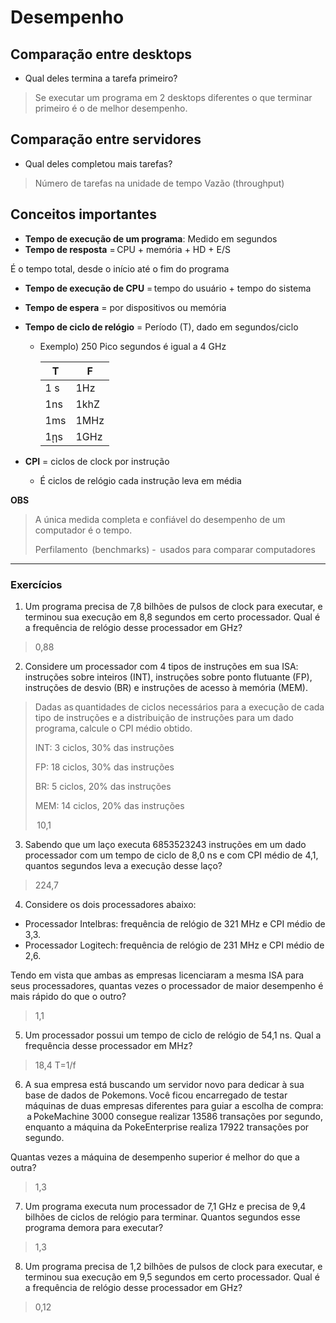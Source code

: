 # Desempenho 
## Comparação entre desktops 
- Qual deles termina a tarefa primeiro? 
> Se executar um programa em 2 desktops diferentes o que terminar primeiro é o de melhor desempenho. 

## Comparação entre servidores 
- Qual deles completou mais tarefas?  
> Número de tarefas na unidade de tempo 
> Vazão (throughput)  

## Conceitos importantes 
- **Tempo de execução de um programa**: Medido em segundos 
- **Tempo de resposta** = CPU + memória + HD + E/S 

É o tempo total, desde o início até o fim do programa 

- **Tempo de execução de CPU** = tempo do usuário + tempo do sistema 

- **Tempo de espera** = por dispositivos ou memória 

- **Tempo de ciclo de relógio** = Período (T), dado em segundos/ciclo
  - Exemplo) 250 Pico segundos é igual a 4 GHz  

    | T    | F     |
    |------|-------|
    | 1 s  |  1Hz  |
    | 1ns  | 1khZ  |
    | 1ms  | 1MHz  |
    | 1ῃs  | 1GHz  |

- **CPI** = ciclos de clock por instrução 
  - É ciclos de relógio cada instrução leva em média 

**OBS** 
> A única medida completa e confiável do desempenho de um computador é o tempo. 
>
> Perfilamento  (benchmarks) -  usados para comparar computadores 

---

### Exercícios
1. Um programa precisa de 7,8 bilhões de pulsos de clock para executar, e terminou sua execução em 8,8 segundos em certo processador. Qual é a frequência de relógio desse processador em GHz? 
> 0,88 

2. Considere um processador com 4 tipos de instruções em sua ISA: instruções sobre inteiros (INT), instruções sobre ponto flutuante (FP), instruções de desvio (BR) e instruções de acesso à memória (MEM). 
> Dadas as quantidades de ciclos necessários para a execução de cada tipo de instruções e a distribuição de instruções para um dado programa, calcule o CPI médio obtido. 
>
> INT: 3 ciclos, 30% das instruções 
>
> FP: 18 ciclos, 30% das instruções 
>
> BR: 5 ciclos, 20% das instruções 
>
> MEM: 14 ciclos, 20% das instruções 
>
> 10,1 

3. Sabendo que um laço executa 6853523243 instruções em um dado processador com um tempo de ciclo de 8,0 ns e com CPI médio de 4,1, quantos segundos leva a execução desse laço? 
> 224,7 

4. Considere os dois processadores abaixo: 
 - Processador Intelbras: frequência de relógio de 321 MHz e CPI médio de 3,3. 
 - Processador Logitech: frequência de relógio de 231 MHz e CPI médio de 2,6. 

Tendo em vista que ambas as empresas licenciaram a mesma ISA para seus processadores, quantas vezes o processador de maior desempenho é mais rápido do que o outro? 
> 1,1 

5. Um processador possui um tempo de ciclo de relógio de 54,1 ns. Qual a frequência desse processador em MHz? 
> 18,4 
> T=1/f 

6. A sua empresa está buscando um servidor novo para dedicar à sua base de dados de Pokemons. Você ficou encarregado de testar máquinas de duas empresas diferentes para guiar a escolha de compra:  a PokeMachine 3000 consegue realizar 13586 transações por segundo, enquanto a máquina da PokeEnterprise realiza 17922 transações por segundo. 

Quantas vezes a máquina de desempenho superior é melhor do que a outra? 
> 1,3 

7. Um programa executa num processador de 7,1 GHz e precisa de 9,4 bilhões de ciclos de relógio para terminar. Quantos segundos esse programa demora para executar? 
> 1,3 

8. Um programa precisa de 1,2 bilhões de pulsos de clock para executar, e terminou sua execução em 9,5 segundos em certo processador. Qual é a frequência de relógio desse processador em GHz? 
> 0,12 
 